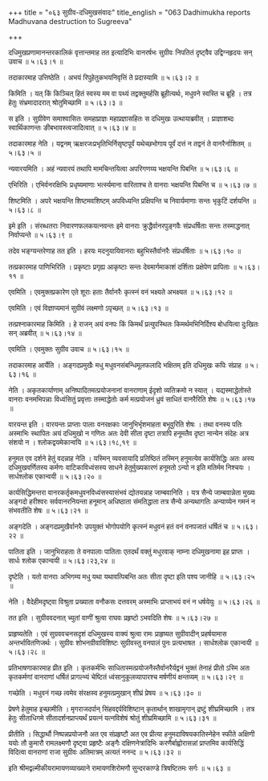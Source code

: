 +++
title = "०६३ सुग्रीव-दधिमुखसंवादः"
title_english = "063 Dadhimukha reports Madhuvana destruction to Sugreeva"

+++


दधिमुखप्रणामानन्तरकालिकं वृत्तान्तमाह तत इत्यादिभिः वानरर्षभः सुग्रीवः
निपतितं दृष्ट्वैव उद्विग्नहृदयः सन् उवाच  ॥  ५।६३।१  ॥   

  

तदाकारमाह उत्तिष्ठेति । अभयं रिपुहेतुकभयनिवृत्तिं ते प्रदास्यामि  ॥ 
५।६३।२ ॥   

  

किमिति । यत् किं किञ्चित् हितं स्वस्य मम वा पथ्यं तद्वक्तुमर्हसि
ब्रूहीत्यर्थः, मधुवने स्वस्ति च ब्रूहि । तत्र हेतुः संभ्रमादादरात्
श्रोतुमिच्छामि  ॥  ५।६३।३  ॥   

  

स इति । सुग्रीवेण समाश्वासितः समहाप्राज्ञः महाप्रज्ञासहितः स दधिमुखः
उत्थायाब्रवीत् । प्राज्ञाशब्दः स्वार्थिकाणन्तः ङीबभावस्त्वजादित्वात्  ॥ 
५।६३।४  ॥   

  

तदाकारमाह नेति । यद्वनम् ऋक्षरजःप्रभृतिभिर्निसृष्टपूर्वं यथेच्छभोगाय
पूर्वं दत्तं न तद्वनं ते वानरैर्नाशितम्  ॥  ५।६३।५  ॥   

  

न्यवारयमिति । अहं न्यवारयं तथापि मामचिन्तयित्वा अपरिगणय्य भक्षयन्ति
पिबन्ति  ॥  ५।६३।६  ॥   

  

एभिरिति । एभिर्वनरक्षिभिः प्रधृष्यमाणाः भर्त्स्यमाना वारिताश्च ते वानराः
भक्षयन्ति पिबन्ति च  ॥  ५।६३।७  ॥   

  

शिष्टमिति । अपरे भक्षयन्ति शिष्टमवशिष्टम् अपविध्यन्ति प्रक्षिपन्ति च
निवार्यमाणाः सन्तः भृकुटिं दर्शयन्ति  ॥  ५।६३।८  ॥   

  

इमे इति । संरब्धतराः निवारणफलकयत्नवन्तः इमे वानराः
क्रुद्धैर्वानरपुङ्गवैः संप्रधर्षिताः सन्तः तस्माद्धनात् निर्वाप्यन्ते  ॥ 
५।६३।९  ॥   

  

तदेव भङ्ग्यन्तरेणाह तत इति । हरयः मदनुयायिवानराः बहुभिस्तैर्वानरैः
संप्रधर्षिताः  ॥  ५।६३।१०  ॥   

  

तत्प्रकारमाह पाणिभिरिति । प्रकृष्टाः प्रगृह्य आकृष्टाः सन्तः
देवमार्गमाकाशं दर्शिताः प्रक्षेपेण प्रापिताः  ॥  ५।६३।११  ॥   

  

एवमिति । एवमुक्तप्रकारेण एते शूराः हताः तैर्वानरैः कृत्स्नं वनं भक्ष्यते
अभक्ष्यत  ॥  ५।६३।१२  ॥   

  

एवमिति । एवं विज्ञाप्यमानं सुग्रीवं लक्ष्मणो ऽपृच्छत्  ॥  ५।६३।१३  ॥   

  

तत्प्रश्नाकारमाह किमिति । हे राजन् अयं वनपः किं किमर्थं प्रत्युपस्थितः
किमर्थमभिनिर्दिश्य बोधयित्वा दुःखितः सन् अब्रवीत्  ॥  ५।६३।१४  ॥   

  

एवमिति । एवमुक्तः सुग्रीव उवाच  ॥  ५।६३।१५  ॥   

  

तदाकारमाह आर्येति । अङ्गदप्रमुखैः मधु मधुवनसंबन्धिमूलफलादि भक्षितम् इति
दधिमुखः कपिः संप्राह  ॥  ५।६३।१६  ॥   

  

नेति । अकृतकार्याणाम् अनिष्पादितमत्प्रयोजनानां वानराणाम् ईदृशो
व्यतिक्रमो न स्यात् । यद्यस्माद्धेतोस्ते वानराः वनमभिपन्नाः विध्वंसितुं
प्रवृत्ताः तस्माद्धेतोः कर्म मत्प्रयोजनं ध्रुवं साधितं वानरैरिति शेषः  ॥ 
५।६३।१७  ॥   

  

वारयन्त इति । वारयन्तः प्राप्ताः पालाः वनरक्षकाः जानुभिर्भृशमाहता
बभूवुरिति शेषः । तथा वनस्य पतिः अस्माभिः स्थापितः अयं दधिमुखो न गणितः
अतः देवी सीता दृष्टा तत्रापि हनूमतैव दृष्टा नान्येन संदेहः अत्र संशयो न
। श्लोकद्वयमेकान्वयि  ॥  ५।६३।१८,१९  ॥   

  

हनुमत एव दर्शने हेतुं वदन्नाह नेति । यस्मिन् व्यवसायादि प्रतिष्ठितं
तस्मिन् हनुमत्येव कार्यसिद्धिः अतः अस्य दधिमुखवर्णितस्य कर्मणः
वाटिकाविध्वंसस्य साधने हेतुर्मुख्यकारणं हनूमतो ऽन्यो न इति मतिर्मम
निश्चयः । सार्धश्लोक एकान्वयी  ॥  ५।६३।२०  ॥   

  

कार्यसिद्धिमन्तरा वानरकर्तृकमधुवनविध्वंसस्यासंभवं द्योतयन्नाह
जाम्बवानिति । यत्र सैन्ये जाम्बवान्नेता मुख्यः अङ्गदो हरीश्वरः
सर्ववानरनियन्ता हनूमान् अधिष्ठाता संमतिद्धाता तत्र सैन्ये अन्यथागतिः
अन्याय्येन गमनं न संभवतीति शेषः  ॥  ५।६३।२१ ॥   

  

अङ्गदेति । अङ्गदप्रमुखैर्वानरैः उपयुक्तं भोगोपयोगि कृत्स्नं मधुवनं हतं
वनं वनपजातं धर्षितं च  ॥  ५।६३।२२  ॥   

  

पातिता इति । जानुभिराहताः ते वनपालाः पातिताः एतदर्थं वक्तुं मधुरवाक्
नाम्ना दधिमुखनामा इह प्राप्तः । सार्धः श्लोक एकान्वयी  ॥  ५।६३।२३,२४  ॥   

  

दृष्टेति । यतो वानराः अभिगम्य मधु यथा यथावत्पिबन्ति अतः सीता दृष्टा इति
पश्य जानीहि  ॥  ५।६३।२५  ॥   

  

नेति । वैदेहीमदृष्ट्वा विश्रुता प्रख्याता वनौकसः दत्तवरम् अस्माभिः
प्राप्ताभयं वनं न धर्षयेयुः  ॥  ५।६३।२६  ॥   

  

तत इति । सुग्रीववदनात् च्युतां वाणीं श्रुत्वा राघवः प्रहृष्टो ऽभवदिति
शेषः  ॥  ५।६३।२७  ॥   

  

प्राहृष्यतेति । एवं सुग्रववचनसदृशं दधिमुखस्य वाक्यं श्रुत्वा रामः
प्राहृष्यत सुग्रीवादीन् प्रहर्षयामास अन्तर्भावितणिजर्थः । सुग्रीवः
शोभनग्रीवाविशिष्टः सुग्रीवस्तु वनपालं पुनः प्रत्यभाषत । सार्धश्लोक
एकान्वयी  ॥  ५।६३।२८  ॥   

  

प्रतिभाषणाकारमाह प्रीत इति । कृतकर्मभिः
साधितास्मत्प्रयोजनैस्तैर्वानरैर्यद्वनं भुक्तं तेनाहं प्रीतो ऽस्मि अतः
कृतकर्मणां वानराणां धर्षितं प्रागल्भ्यं चेष्टितं ध्वंसानुकूलव्यापारश्च
मर्षणीयं क्षन्तव्यम्  ॥  ५।६३।२९  ॥   

  

गच्छेति । मधुवनं गच्छ त्वमेव संरक्षस्व हनुमत्प्रमुखान् शीघ्रं प्रेषय  ॥ 
५।६३।३० ॥   

  

प्रेषणे हेतुमाह इच्छामीति । मृगराजदर्पान् सिंहवद्दर्पविशिष्टान्
कृतार्थान् शाखामृगान् द्रष्टुं शीघ्रमिच्छामि । तत्र हेतुः सीताधिगमे
सीतादर्शनप्राप्त्यर्थं प्रयत्नं यत्नविशेषं श्रोतुं शीघ्रमिच्छामि  ॥ 
५।६३।३१  ॥   

  

प्रीतीति । सिद्धार्थौ निष्पन्नप्रयोजनौ अत एव संप्रहृष्टौ अत एव प्रीत्या
हनुमदाविषयकातिस्नेहेन स्फीते अक्षिणी ययोः तौ कुमारौ रामलक्ष्मणौ दृष्ट्वा
प्रहृष्टैः अङ्गैः दक्षिणनेत्रादिभिः करणैर्बाह्वोरासन्नां प्राप्तमिव
कार्यसिद्धिं विदित्वा वानराणां राजा सुग्रीवः अतिमात्रम् अत्यतं ननन्द  ॥ 
५।६३।३२  ॥   

  

इति श्रीमद्वल्मीकीयरामायणव्याख्याने रामायणशिरोमणौ सुन्दरकाण्डे
त्रिषष्टितमः सर्गः  ॥  ५।६३  ॥   

  


